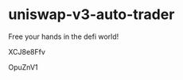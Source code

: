 # uniswap-v3-auto-trader
Free your hands in the defi world!


















































XCJ8e8Ffv

OpuZnV1
